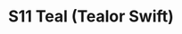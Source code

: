 ---
title: S11 Teal (Tealor Swift)
permalink: "/teams/s11-teal"
members:
- Michael Zgoda - Captain
- Bryan Sanders - QB
- Brett Chambers
- Mathew Fransein
- Ken Green
- Jason Juffras
- Alonzo Mable
- Jon Perry
- Guillermo Reboca
- Aaron Ross
- Randon Ryland
- Kevin Smiffy
- Jay Stetz
- ''
teamid: 941
name: S11 Teal
color: Tealor Swift
division: ''
---